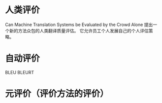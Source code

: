 # 人类评价
Can Machine Translation Systems be Evaluated by the Crowd Alone
提出一个新的方法众包的人类翻译质量评估。
它允许员工个人发展自己的个人评估策略。

# 自动评价
BLEU
BLEURT

# 元评价（评价方法的评价）
